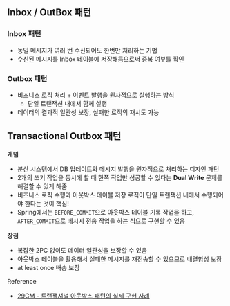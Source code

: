 ## Inbox / OutBox 패턴

### Inbox 패턴

- 동일 메시지가 여러 번 수신되어도 한번만 처리하는 기법
- 수신된 메시지를 Inbox 테이블에 저장해둠으로써 중복 여부를 확인

### Outbox 패턴

- 비즈니스 로직 처리 + 이벤트 발행을 원자적으로 실행하는 방식
  - 단일 트랜잭션 내에서 함께 실행
- 데이터의 결과적 일관성 보장, 실패한 로직의 재시도 가능

## Transactional Outbox 패턴

**개념**

- 분산 시스템에서 DB 업데이트와 메시지 발행을 원자적으로 처리하는 디자인 패턴
- 2개의 쓰기 작업을 동시에 할 때 한쪽 작업만 성공할 수 있다는 **Dual Write** 문제를 해결할 수 있게 해줌
- 비즈니스 로직 수행과 아웃박스 테이블 저장 로직이 단일 트랜잭션 내에서 수행되어야 한다는 것이 핵심!
- Spring에서는 `BEFORE_COMMIT`으로 아웃박스 테이블 기록 작업을 하고, `AFTER_COMMIT`으로 메시지 전송 작업을 하는 식으로 구현할 수 있음

**장점**

- 복잡한 2PC 없이도 데이터 일관성을 보장할 수 있음
- 아웃박스 테이블을 활용해서 실패한 메시지를 재전송할 수 있으므로 내결함성 보장
- at least once 배송 보장

Reference

- [29CM - 트랜잭셔널 아웃박스 패턴의 실제 구현 사례](https://medium.com/@greg.shiny82/%ED%8A%B8%EB%9E%9C%EC%9E%AD%EC%85%94%EB%84%90-%EC%95%84%EC%9B%83%EB%B0%95%EC%8A%A4-%ED%8C%A8%ED%84%B4%EC%9D%98-%EC%8B%A4%EC%A0%9C-%EA%B5%AC%ED%98%84-%EC%82%AC%EB%A1%80-29cm-0f822fc23edb)
